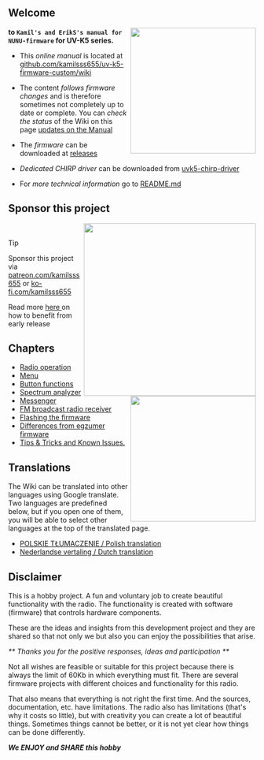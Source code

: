 ## Welcome 

<img align="right" width="255" src="https://github.com/user-attachments/assets/650008aa-e34c-43b8-a315-c1399e00210d">

**to `Kamil's and ErikS's manual for NUNU-firmware` for UV-K5 series.**

* This _online manual_ is located at [github.com/kamilsss655/uv-k5-firmware-custom/wiki](https://github.com/kamilsss655/uv-k5-firmware-custom/wiki)

* The content _follows firmware changes_ and is therefore sometimes not completely up to date or complete.
You can _check the status_ of the Wiki on this page [updates on the Manual](https://github.com/kamilsss655/uv-k5-firmware-custom/wiki/90-%E2%80%90-Updates-on-this-Manual)

* The _firmware_ can be downloaded at [releases](https://github.com/kamilsss655/uv-k5-firmware-custom/releases)

* _Dedicated CHIRP driver_ can be downloaded from [uvk5-chirp-driver](https://github.com/kamilsss655/uvk5-chirp-driver)

* For _more technical information_ go to [README.md](https://github.com/kamilsss655/uv-k5-firmware-custom/blob/main/README.md)

## Sponsor this project
[<img align="right" width="350" src="https://github.com/kamilsss655/uv-k5-firmware-custom/assets/148579604/944e3ea9-6c67-40f6-a599-c28af8c5c525">](https://github.com/kamilsss655/uv-k5-firmware-custom/wiki/90-%E2%80%90-00-%E2%80%90-Early-Release-V.21.x-%E2%80%90-Features)

<br> 

> [!TIP]
> Sponsor this project via [patreon.com/kamilsss655](https://patreon.com/kamilsss655) or [ko-fi.com/kamilsss655](https://ko-fi.com/kamilsss655)
>
> Read more [here ](https://github.com/kamilsss655/uv-k5-firmware-custom/wiki/90-%E2%80%90-00-%E2%80%90-Early-Release-V.21.x-%E2%80%90-Features) on how to benefit from early release

## Chapters

<img align="right" width="255"  src="https://github.com/user-attachments/assets/47d6d4e9-722a-44b7-9ce8-2a5e4fcdef4e">

* [Radio operation](https://github.com/kamilsss655/uv-k5-firmware-custom/wiki/10-%E2%80%90-Radio-operation)
* [Menu](https://github.com/kamilsss655/uv-k5-firmware-custom/wiki/20-%E2%80%90-Menu)
* [Button functions](https://github.com/kamilsss655/uv-k5-firmware-custom/wiki/30-%E2%80%90-Button-functions)
* [Spectrum analyzer](https://github.com/kamilsss655/uv-k5-firmware-custom/wiki/40-%E2%80%90-Spectrum-analyzer)
* [Messenger](https://github.com/kamilsss655/uv-k5-firmware-custom/wiki/42--%E2%80%90-Messenger)
* [FM broadcast radio receiver](https://github.com/kamilsss655/uv-k5-firmware-custom/wiki/50-%E2%80%90-FM-broadcast-radio-receiver)
* [Flashing the firmware](https://github.com/kamilsss655/uv-k5-firmware-custom/wiki/60-%E2%80%90-Flashing-the-firmware)
* [Differences from egzumer firmware](https://github.com/kamilsss655/uv-k5-firmware-custom/wiki/70-%E2%80%90-Differences-from-egzumer-firmware)
* [Tips & Tricks and Known Issues.](https://github.com/kamilsss655/uv-k5-firmware-custom/wiki/80-%E2%80%90-Tips-&-Tricks-and-Known-Issues)

## Translations

The Wiki can be translated into other languages using Google translate. Two languages are predefined below, but if you open one of them, you will be able to select other languages at the top of the translated page.

* [POLSKIE TŁUMACZENIE / Polish translation](https://github-com.translate.goog/kamilsss655/uv-k5-firmware-custom/wiki?_x_tr_sl=en&_x_tr_tl=pl&_x_tr_hl=pl&_x_tr_pto=wapp)
* [Nederlandse vertaling / Dutch translation](https://github-com.translate.goog/kamilsss655/uv-k5-firmware-custom/wiki?_x_tr_sl=en&_x_tr_tl=nl&_x_tr_hl=nl&_x_tr_pto=wapp)


## Disclaimer

This is a hobby project. A fun and voluntary job to create beautiful functionality with the radio. 
The functionality is created with software (firmware) that controls hardware components.

These are the ideas and insights from this development project and they are shared so that not only we but also you can enjoy the possibilities that arise.

_** Thanks you for the positive responses, ideas and participation **_ 

Not all wishes are feasible or suitable for this project because there is always the limit of 60Kb in which everything must fit.
There are several firmware projects with different choices and functionality for this radio.

That also means that everything is not right the first time.
And the sources, documentation, etc. have limitations. 
The radio also has limitations (that's why it costs so little), but with creativity you can create a lot of beautiful things.
Sometimes things cannot be better, or it is not yet clear how things can be done differently.

_**We ENJOY and SHARE this hobby**_